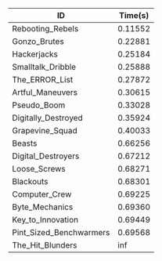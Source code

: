 |ID|Time(s)|
|-|-|
|Rebooting_Rebels|0.11552|
|Gonzo_Brutes|0.22881|
|Hackerjacks|0.25184|
|Smalltalk_Dribble|0.25888|
|The_ERROR_List|0.27872|
|Artful_Maneuvers|0.30615|
|Pseudo_Boom|0.33028|
|Digitally_Destroyed|0.35924|
|Grapevine_Squad|0.40033|
|Beasts|0.66256|
|Digital_Destroyers|0.67212|
|Loose_Screws|0.68271|
|Blackouts|0.68301|
|Computer_Crew|0.69225|
|Byte_Mechanics|0.69360|
|Key_to_Innovation|0.69449|
|Pint_Sized_Benchwarmers|0.69568|
|The_Hit_Blunders|inf|
